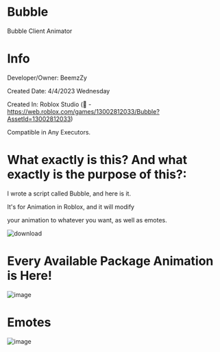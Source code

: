 # Bubble
Bubble Client Animator

# Info
Developer/Owner: BeemzZy

Created Date: 4/4/2023 Wednesday

Created In: Roblox Studio (🔗 - https://web.roblox.com/games/13002812033/Bubble?AssetId=13002812033)

Compatible in Any Executors.

# What exactly is this? And what exactly is the purpose of this?:

I wrote a script called Bubble, and here is it.

It's for Animation in Roblox, and it will modify 

your animation to whatever you want, as well as emotes.

![download](https://cdn.discordapp.com/attachments/886182604724899930/1093032002971770931/Bubble.png)

# Every Available Package Animation is Here!

![image](https://user-images.githubusercontent.com/129314945/229983140-2ccb25d3-8a85-43d6-80d8-f5bf83d04aef.png)

# Emotes

![image](https://user-images.githubusercontent.com/129314945/229983271-c13264d9-3db3-43a6-b8a9-c4e159cba507.png)
